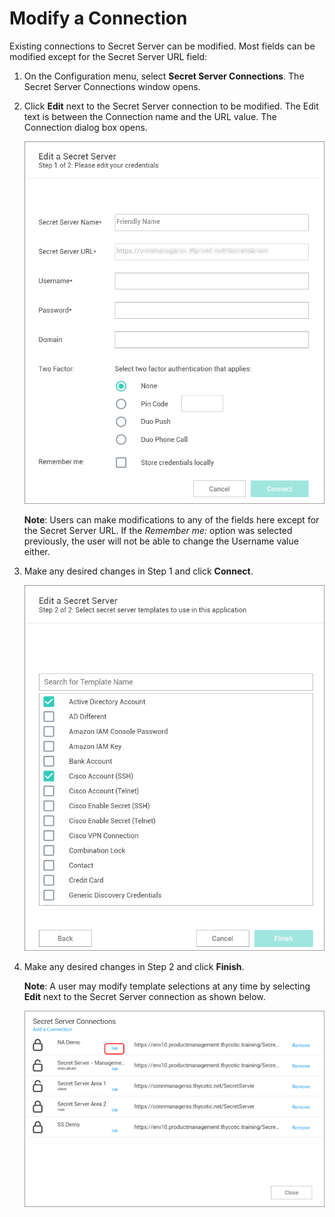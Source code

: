 [title]: # (Modify a Connection)
[tags]: # (modify, connect, secret server)
[priority]: # (301)

# Modify a Connection

Existing connections to Secret Server can be modified. Most fields can be modified except for the Secret Server URL field:

1. On the Configuration menu, select **Secret Server Connections**. The Secret Server Connections window opens.

2. Click **Edit** next to the Secret Server connection to be modified. The Edit text is between the Connection name and the URL value. The Connection dialog box opens.

   ![](images/connect-3.png)

   **Note**: Users can make modifications to any of the fields here except for the Secret Server URL. If the *Remember me:* option was selected previously, the user will not be able to change the Username value either.

3. Make any desired changes in Step 1 and click **Connect**.

   ![](images/connect-4.png)

4. Make any desired changes in Step 2 and click **Finish**.

   **Note**: A user may modify template selections at any time by selecting
   **Edit** next to the Secret Server connection as shown below.

   ![](images/connect-5.png)
